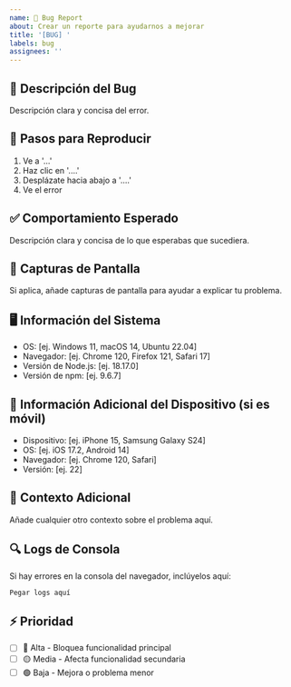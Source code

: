 ```yaml
---
name: 🐛 Bug Report
about: Crear un reporte para ayudarnos a mejorar
title: '[BUG] '
labels: bug
assignees: ''
---
```


## 🐛 Descripción del Bug

Descripción clara y concisa del error.

## 🔄 Pasos para Reproducir

1. Ve a '...'
2. Haz clic en '....'
3. Desplázate hacia abajo a '....'
4. Ve el error

## ✅ Comportamiento Esperado

Descripción clara y concisa de lo que esperabas que sucediera.

## 📸 Capturas de Pantalla

Si aplica, añade capturas de pantalla para ayudar a explicar tu problema.

## 🖥️ Información del Sistema

- OS: [ej. Windows 11, macOS 14, Ubuntu 22.04]
- Navegador: [ej. Chrome 120, Firefox 121, Safari 17]
- Versión de Node.js: [ej. 18.17.0]
- Versión de npm: [ej. 9.6.7]

## 📱 Información Adicional del Dispositivo (si es móvil)

- Dispositivo: [ej. iPhone 15, Samsung Galaxy S24]
- OS: [ej. iOS 17.2, Android 14]
- Navegador: [ej. Chrome 120, Safari]
- Versión: [ej. 22]

## 📝 Contexto Adicional

Añade cualquier otro contexto sobre el problema aquí.

## 🔍 Logs de Consola

Si hay errores en la consola del navegador, inclúyelos aquí:

```
Pegar logs aquí
```

## ⚡ Prioridad

- [ ] 🔴 Alta - Bloquea funcionalidad principal
- [ ] 🟡 Media - Afecta funcionalidad secundaria
- [ ] 🟢 Baja - Mejora o problema menor